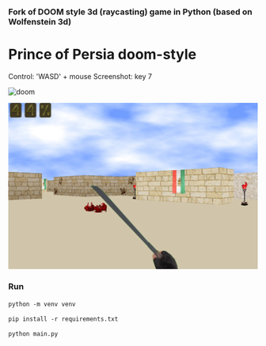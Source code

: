 ### Fork of DOOM style 3d (raycasting) game in Python (based on Wolfenstein 3d)
# Prince of Persia doom-style
Control: 'WASD' + mouse
Screenshot: key 7

![doom](/sreenshots/0.jpg)

![current progress](screenshot_last.png)

### Run

```
python -m venv venv
```

```
pip install -r requirements.txt
```

```
python main.py
```